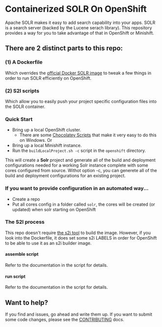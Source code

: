 # Containerized SOLR On OpenShift
Apache SOLR makes it easy to add search capability into your apps.  SOLR is a search server (backed by the Lucene serach library).  This repository provides a way for you to take advantage of that in OpenShift or Minishift.

## There are 2 distinct parts to this repo:
   
### (1) A Dockerfile

Which overrides the [official Docker SOLR image][2] to tweak a few things in order to run SOLR efficiently on OpenShift.  

### (2) S2I scripts

Which allow you to easily push your project specific configuration files into the SOLR container.

### Quick Start
* Bring up a local OpenShift cluster.
  * There are some [Chocolatey Scripts](https://github.com/WadeBarnes/dev-tools/tree/master/chocolatey) that make it very easy to do this on Windows.
Or
* Bring up a local Minishift instance.
* Run the `buildLocalProject.sh -c` script in the `openshift` directory.

This will create a **Solr** project and generate all of the build and deployment configurations needed for a working Solr instance complete with some cores configured from source.
Withot option -c, you can generete all of the build and deployment configurations for an existing project.

### If you want to provide configuration in an automated way...
* Create a repo
* Put all cores config in a folder called `solr`, the cores will be created (or updated) when solr starting on OpenShift

### The S2I process
This repo doesn't require [the s2i tool](https://github.com/openshift/source-to-image) to build the image.  However, if you look into the Dockerfile, it does set some s2i LABELS in order for OpenShift to be able to use it as an s2i builder image.

#### assemble script
Refer to the documentation in the script for details.

#### run script
Refer to the documentation in the script for details.

## Want to help?
If you find and issues, go ahead and write them up.  If you want to submit some code changes, please see the [CONTRIBUTING][3] docs.


[1]: https://github.com/docker-solr/docker-solr
[2]: https://store.docker.com/images/f4e3929d-d8bc-491e-860c-310d3f40fff2?tab=description
[3]: ./CONTRIBUTING.md
